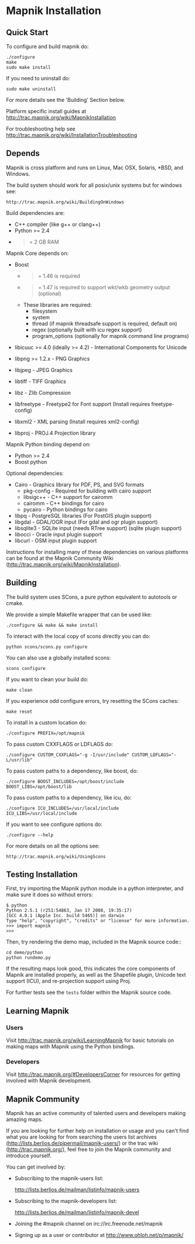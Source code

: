# Mapnik Installation


## Quick Start

To configure and build mapnik do:

    ./configure
    make
    sudo make install

If you need to uninstall do:

    sudo make uninstall

For more details see the 'Building' Section below.

Platform specific install guides at http://trac.mapnik.org/wiki/MapnikInstallation

For troubleshooting help see http://trac.mapnik.org/wiki/InstallationTroubleshooting


## Depends

Mapnik is cross platform and runs on Linux, Mac OSX, Solaris, *BSD, and Windows.

The build system should work for all posix/unix systems but for windows see:

    http://trac.mapnik.org/wiki/BuildingOnWindows

Build dependencies are:

 * C++ compiler (like g++ or clang++)
 * Python >= 2.4
 * >= 2 GB RAM

Mapnik Core depends on:

 * Boost
    - >= 1.46 is required
    - >= 1.47 is required to support wkt/wkb geometry output (optional)
    - These libraries are required:
      - filesystem
      - system
      - thread (if mapnik threadsafe support is required, default on)
      - regex (optionally built with icu regex support)
      - program_options (optionally for mapnik command line programs)

 * libicuuc >= 4.0 (ideally >= 4.2) - International Components for Unicode
 * libpng >= 1.2.x - PNG Graphics
 * libjpeg - JPEG Graphics
 * libtiff - TIFF Graphics 
 * libz - Zlib Compression
 * libfreetype - Freetype2 for Font support (Install requires freetype-config)
 * libxml2 - XML parsing (Install requires xml2-config)
 * libproj - PROJ.4 Projection library

Mapnik Python binding depend on:

 * Python >= 2.4
 * Boost python

Optional dependencies:

 * Cairo - Graphics library for PDF, PS, and SVG formats
    - pkg-config - Required for building with cairo support
    - libsigc++ - C++ support for cairomm
    - cairomm - C++ bindings for cairo
    - pycairo - Python bindings for cairo
 * libpq - PostgreSQL libraries (For PostGIS plugin support)
 * libgdal - GDAL/OGR input (For gdal and ogr plugin support)
 * libsqlite3 - SQLite input (needs RTree support) (sqlite plugin support)
 * libocci - Oracle input plugin support
 * libcurl - OSM input plugin support

Instructions for installing many of these dependencies on
various platforms can be found at the Mapnik Community Wiki
(http://trac.mapnik.org/wiki/MapnikInstallation).



## Building

The build system uses SCons, a pure python equivalent to autotools or cmake.

We provide a simple Makefile wrapper that can be used like:

    ./configure && make && make install

To interact with the local copy of scons directly you can do:

    python scons/scons.py configure

You can also use a globally installed scons:

    scons configure

If you want to clean your build do:

    make clean

If you experience odd configure errors, try resetting the SCons caches:

    make reset

To install in a custom location do:

    ./configure PREFIX=/opt/mapnik

To pass custom CXXFLAGS or LDFLAGS do:

    ./configure CUSTOM_CXXFLAGS="-g -I/usr/include" CUSTOM_LDFLAGS="-L/usr/lib"

To pass custom paths to a dependency, like boost, do:

    ./configure BOOST_INCLUDES=/opt/boost/include BOOST_LIBS=/opt/boost/lib

To pass custom paths to a dependency, like icu, do:

    ./configure ICU_INCLUDES=/usr/local/include ICU_LIBS=/usr/local/include

If you want to see configure options do:

    ./configure --help

For more details on all the options see:

    http://trac.mapnik.org/wiki/UsingScons


## Testing Installation

First, try importing the Mapnik python module in a python interpreter,
and make sure it does so without errors:

    $ python
    Python 2.5.1 (r251:54863, Jan 17 2008, 19:35:17) 
    [GCC 4.0.1 (Apple Inc. build 5465)] on darwin
    Type "help", "copyright", "credits" or "license" for more information.
    >>> import mapnik
    >>> 

Then, try rendering the demo map, included in the Mapnik source code::

    cd demo/python
    python rundemo.py 

If the resulting maps look good, this indicates the core components of
Mapnik are installed properly, as well as the Shapefile plugin, Unicode
text support (ICU), and re-projection support using Proj.

For further tests see the `tests` folder within the Mapnik source code.


## Learning Mapnik

### Users

Visit http://trac.mapnik.org/wiki/LearningMapnik for basic tutorials on making maps with Mapnik using the Python bindings.

### Developers

Visit http://trac.mapnik.org/#DevelopersCorner for resources for getting involved with Mapnik development.


## Mapnik Community


Mapnik has an active community of talented users and developers making
amazing maps.

If you are looking for further help on installation or usage and you can't
find what you are looking for from searching the users list archives
(http://lists.berlios.de/pipermail/mapnik-users/) or the trac wiki
(http://trac.mapnik.org/), feel free to join the Mapnik community and
introduce yourself.

You can get involved by:

 * Subscribing to the mapnik-users list:

    http://lists.berlios.de/mailman/listinfo/mapnik-users

 * Subscribing to the mapnik-developers list:

    http://lists.berlios.de/mailman/listinfo/mapnik-devel

 * Joining the #mapnik channel on irc://irc.freenode.net/mapnik

 * Signing up as a user or contributor at http://www.ohloh.net/p/mapnik/  
